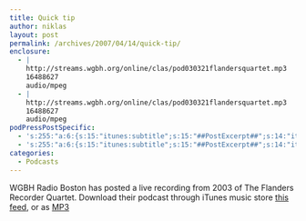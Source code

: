```yaml
---
title: Quick tip
author: niklas
layout: post
permalink: /archives/2007/04/14/quick-tip/
enclosure:
  - |
    http://streams.wgbh.org/online/clas/pod030321flandersquartet.mp3
    16488627
    audio/mpeg
  - |
    http://streams.wgbh.org/online/clas/pod030321flandersquartet.mp3
    16488627
    audio/mpeg
podPressPostSpecific:
  - 's:255:"a:6:{s:15:"itunes:subtitle";s:15:"##PostExcerpt##";s:14:"itunes:summary";s:15:"##PostExcerpt##";s:15:"itunes:keywords";s:17:"##WordPressCats##";s:13:"itunes:author";s:10:"##Global##";s:15:"itunes:explicit";s:7:"Default";s:12:"itunes:block";s:7:"Default";}";'
  - 's:255:"a:6:{s:15:"itunes:subtitle";s:15:"##PostExcerpt##";s:14:"itunes:summary";s:15:"##PostExcerpt##";s:15:"itunes:keywords";s:17:"##WordPressCats##";s:13:"itunes:author";s:10:"##Global##";s:15:"itunes:explicit";s:7:"Default";s:12:"itunes:block";s:7:"Default";}";'
categories:
  - Podcasts
---
```

WGBH Radio Boston has posted a live recording from 2003 of The Flanders Recorder Quartet. Download their podcast through iTunes music store [this feed][1], or as <a href="http://streams.wgbh.org/online/clas/pod030321flandersquartet.mp3" class="broken_link">MP3</a>

 [1]: http://streams.wgbh.org/online/clas/clas_performance.xml